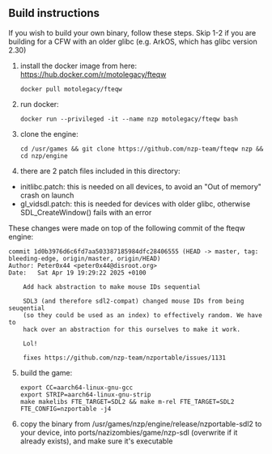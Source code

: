 ## Build instructions

If you wish to build your own binary, follow these steps. Skip 1-2 if you are building for a CFW with an older glibc (e.g. ArkOS, which has glibc version 2.30)

1. install the docker image from here: https://hub.docker.com/r/motolegacy/fteqw
   ```
   docker pull motolegacy/fteqw
   ```

2. run docker:
   ```
   docker run --privileged -it --name nzp motolegacy/fteqw bash
   ```

3. clone the engine:
   ```
   cd /usr/games && git clone https://github.com/nzp-team/fteqw nzp && cd nzp/engine
   ```

4. there are 2 patch files included in this directory:

- initlibc.patch: this is needed on all devices, to avoid an "Out of memory" crash on launch
- gl_vidsdl.patch: this is needed for devices with older glibc, otherwise SDL_CreateWindow() fails with an error

These changes were made on top of the following commit of the fteqw engine:

```
commit 1d0b3976d6c6fd7aa503387185984dfc28406555 (HEAD -> master, tag: bleeding-edge, origin/master, origin/HEAD)
Author: Peter0x44 <peter0x44@disroot.org>
Date:   Sat Apr 19 19:29:22 2025 +0100

    Add hack abstraction to make mouse IDs sequential

    SDL3 (and therefore sdl2-compat) changed mouse IDs from being seuqential
    (so they could be used as an index) to effectively random. We have to
    hack over an abstraction for this ourselves to make it work.

    Lol!

    fixes https://github.com/nzp-team/nzportable/issues/1131
```

5. build the game:
   ```
   export CC=aarch64-linux-gnu-gcc
   export STRIP=aarch64-linux-gnu-strip
   make makelibs FTE_TARGET=SDL2 && make m-rel FTE_TARGET=SDL2 FTE_CONFIG=nzportable -j4
   ```

6. copy the binary from /usr/games/nzp/engine/release/nzportable-sdl2 to your device, into ports/nazizombies/game/nzp-sdl (overwrite if it already exists), and make sure it's executable

